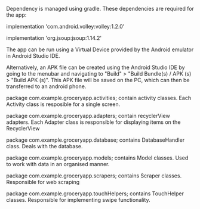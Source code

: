 Dependency is managed using gradle. These dependencies are required for the app:

implementation 'com.android.volley:volley:1.2.0'

implementation 'org.jsoup:jsoup:1.14.2'
	
The app can be run using a Virtual Device provided by the Android emulator in Android Studio IDE. 

Alternatively, an APK file can be created using the Android Studio IDE by going to the menubar and navigating to "Build" > "Build Bundle(s) / APK (s) > "Build APK (s)". This APK file will be saved on the PC, which can then be transferred to an android phone.

package com.example.groceryapp.activities;
contain activity classes. Each Activity class is resposible for a single screen.

package com.example.groceryapp.adapters;
contain recyclerView adapters. Each Adapter class is responsible for displaying items on the RecyclerView

package com.example.groceryapp.database;
contains DatabaseHandler class. Deals with the database.

package com.example.groceryapp.models;
contains Model classes. Used to work with data in an organised manner.

package com.example.groceryapp.scrapers;
contains Scraper classes. Responsible for web scraping

package com.example.groceryapp.touchHelpers;
contains TouchHelper classes. Responsible for implementing swipe functionality. 

